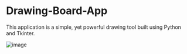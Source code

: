 # Drawing-Board-App
This application is a simple, yet powerful drawing tool built using Python and Tkinter.



![image](https://github.com/janithScript/Drawing-Board-App/assets/127806197/1221bfa0-47ff-4e52-bf1a-b96f42766ba8)


